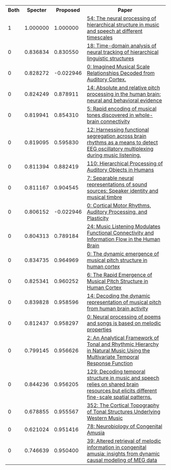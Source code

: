 <html><table><tr>
<th>Both</th>
<th>Specter</th>
<th>Proposed</th>
<th>Paper</th>
</tr>
<tr>
<td>1</td>
<td>1.000000</td>
<td>1.000000</td>
<td><a href="https://www.semanticscholar.org/paper/239e4e29f80ad3503a3969fa0408a16d8efc146d">54: The neural processing of hierarchical structure in music and speech at different timescales</a></td>
</tr>
<tr>
<td>0</td>
<td>0.836834</td>
<td>0.830550</td>
<td><a href="https://www.semanticscholar.org/paper/755dc4bf89bb40018c6d3d93f186ccc9b695b3f4">18: Time-domain analysis of neural tracking of hierarchical linguistic structures</a></td>
</tr>
<tr>
<td>0</td>
<td>0.828272</td>
<td>-0.022946</td>
<td><a href="https://www.semanticscholar.org/paper/df6cf29e00c6be485bfa2578a2709e532c548019">0: Imagined Musical Scale Relationships Decoded from Auditory Cortex.</a></td>
</tr>
<tr>
<td>0</td>
<td>0.824249</td>
<td>0.878911</td>
<td><a href="https://www.semanticscholar.org/paper/58f6aab9265d002668df70df4cf2ca69cf158026">14: Absolute and relative pitch processing in the human brain: neural and behavioral evidence</a></td>
</tr>
<tr>
<td>0</td>
<td>0.819941</td>
<td>0.854310</td>
<td><a href="https://www.semanticscholar.org/paper/8712ad9fa310dd455129a42a2667fe010a6011d1">5: Rapid encoding of musical tones discovered in whole-brain connectivity</a></td>
</tr>
<tr>
<td>0</td>
<td>0.819095</td>
<td>0.595830</td>
<td><a href="https://www.semanticscholar.org/paper/5c659e286868021e4fda616740d55ff12ce4d48b">12: Harnessing functional segregation across brain rhythms as a means to detect EEG oscillatory multiplexing during music listening.</a></td>
</tr>
<tr>
<td>0</td>
<td>0.811394</td>
<td>0.882419</td>
<td><a href="https://www.semanticscholar.org/paper/923571c159831de6b60d3e3a3d346afa577d70c4">110: Hierarchical Processing of Auditory Objects in Humans</a></td>
</tr>
<tr>
<td>0</td>
<td>0.811167</td>
<td>0.904545</td>
<td><a href="https://www.semanticscholar.org/paper/1f069f35d31b382559b43ff7a95b35ebb78495b8">7: Separable neural representations of sound sources: Speaker identity and musical timbre</a></td>
</tr>
<tr>
<td>0</td>
<td>0.806152</td>
<td>-0.022946</td>
<td><a href="https://www.semanticscholar.org/paper/6e26d1427e038b81fa1626ada2d29c61f3df0e88">0: Cortical Motor Rhythms, Auditory Processing, and Plasticity</a></td>
</tr>
<tr>
<td>0</td>
<td>0.804313</td>
<td>0.789184</td>
<td><a href="https://www.semanticscholar.org/paper/94491941d66a486127dd2a9df68bfe50806be93b">24: Music Listening Modulates Functional Connectivity and Information Flow in the Human Brain</a></td>
</tr>
<tr>
<td>0</td>
<td>0.834735</td>
<td>0.964969</td>
<td><a href="https://www.semanticscholar.org/paper/36bba4b49439868c7c58155de408fda7c024bc50">0: The dynamic emergence of musical pitch structure in human cortex</a></td>
</tr>
<tr>
<td>0</td>
<td>0.825341</td>
<td>0.960252</td>
<td><a href="https://www.semanticscholar.org/paper/7ae8b7e8f749841cc17a7f63ed74888be6c63809">6: The Rapid Emergence of Musical Pitch Structure in Human Cortex</a></td>
</tr>
<tr>
<td>0</td>
<td>0.839828</td>
<td>0.958596</td>
<td><a href="https://www.semanticscholar.org/paper/f351f3bd33235dc1cbd46e438f7d5eaf5c2d8a6b">14: Decoding the dynamic representation of musical pitch from human brain activity</a></td>
</tr>
<tr>
<td>0</td>
<td>0.812437</td>
<td>0.958297</td>
<td><a href="https://www.semanticscholar.org/paper/8b538e883a8fa56797fc38c37a2b433684a938e0">0: Neural processing of poems and songs is based on melodic properties</a></td>
</tr>
<tr>
<td>0</td>
<td>0.799145</td>
<td>0.956626</td>
<td><a href="https://www.semanticscholar.org/paper/8b9a6bfdd8cda664241d20840fd00331425476cd">2: An Analytical Framework of Tonal and Rhythmic Hierarchy in Natural Music Using the Multivariate Temporal Response Function</a></td>
</tr>
<tr>
<td>0</td>
<td>0.844236</td>
<td>0.956205</td>
<td><a href="https://www.semanticscholar.org/paper/a392bcec2eec120b8b3152de2fe55689107391ed">129: Decoding temporal structure in music and speech relies on shared brain resources but elicits different fine-scale spatial patterns.</a></td>
</tr>
<tr>
<td>0</td>
<td>0.678855</td>
<td>0.955567</td>
<td><a href="https://www.semanticscholar.org/paper/249cecb0a61531e16c643b6a72d85e4d47d42751">352: The Cortical Topography of Tonal Structures Underlying Western Music</a></td>
</tr>
<tr>
<td>0</td>
<td>0.621024</td>
<td>0.951416</td>
<td><a href="https://www.semanticscholar.org/paper/6de4e075e8dab3d3f0b7c2c5e9ddd4e9afbc8ade">78: Neurobiology of Congenital Amusia</a></td>
</tr>
<tr>
<td>0</td>
<td>0.746639</td>
<td>0.950400</td>
<td><a href="https://www.semanticscholar.org/paper/8828bc82940d09e1761954b2638dfe5d56ee5739">39: Altered retrieval of melodic information in congenital amusia: insights from dynamic causal modeling of MEG data</a></td>
</tr>
</table></html>
